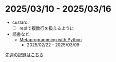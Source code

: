 # 2025/03/10 - 2025/03/16

- custard:
    - [ ] replで複数行を扱えるように
- 読書など:
    - [Metaprogramming with Python](https://www.packtpub.com/en-us/product/metaprogramming-with-python-9781838554651)
        - 2025/02/22 - 2025/03/09

[先週の記録はこちら](https://github.com/igrep/daily-commits/blob/34ac4245c401a1c859ed8a36436a947f9e6cd75a/yesterday.md)
